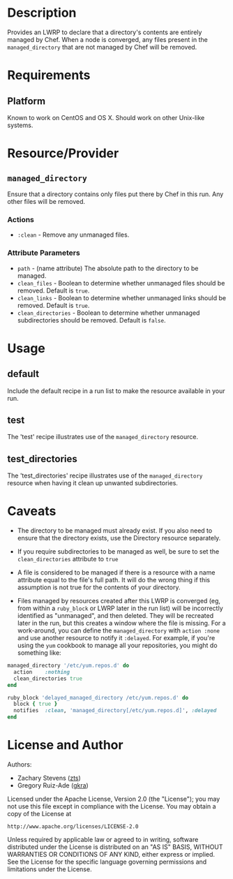 Description
===========

Provides an LWRP to declare that a directory's contents are entirely
managed by Chef.  When a node is converged, any files present in the
`managed_directory` that are not managed by Chef will be removed.


Requirements
============

Platform
--------

Known to work on CentOS and OS X.  Should work on other Unix-like
systems.


Resource/Provider
=================

`managed_directory`
---------------------------

Ensure that a directory contains only files put there by Chef in this
run.  Any other files will be removed.

### Actions

- `:clean` - Remove any unmanaged files.

### Attribute Parameters

- `path` - (name attribute) The absolute path to the directory to be managed.
- `clean_files` - Boolean to determine whether unmanaged files should be
  removed. Default is `true`.
- `clean_links` - Boolean to determine whether unmanaged links should be
  removed. Default is `true`.
- `clean_directories` - Boolean to determine whether unmanaged subdirectories
  should be removed. Default is `false`.


Usage
=====

default
-------

Include the default recipe in a run list to make the resource
available in your run.

test
----

The 'test' recipe illustrates use of the `managed_directory` resource.

test_directories
----------------

The 'test_directories' recipe illustrates use of the `managed_directory`
resource when having it clean up unwanted subdirectories.


Caveats
=======

 * The directory to be managed must already exist.  If you also need
   to ensure that the directory exists, use the Directory resource
   separately.

 * If you require subdirectories to be managed as well, be sure to set the
   `clean_directories` attribute to `true`

 * A file is considered to be managed if there is a resource with a
   name attribute equal to the file's full path.  It will do the wrong
   thing if this assumption is not true for the contents of your
   directory.

 * Files managed by resources created after this LWRP is converged
   (eg, from within a `ruby_block` or LWRP later in the run list) will
   be incorrectly identified as "unmanaged", and then deleted.  They
   will be recreated later in the run, but this creates a window where
   the file is missing. For a work-around, you can define the
   `managed_directory` with `action :none` and use another resource to notify
   it `:delayed`. For example, if you're using the `yum` cookbook to manage
   all your repositories, you might do something like:

```ruby
managed_directory '/etc/yum.repos.d' do
  action	:nothing
  clean_directories true
end

ruby_block 'delayed_managed_directory /etc/yum.repos.d' do
  block { true }
  notifies	:clean, 'managed_directory[/etc/yum.repos.d]', :delayed
end
```


License and Author
==================

Authors:

- Zachary Stevens ([zts](https://github.com/zts))
- Gregory Ruiz-Ade ([gkra](https://github.com/gkra))

Licensed under the Apache License, Version 2.0 (the "License");
you may not use this file except in compliance with the License.
You may obtain a copy of the License at

    http://www.apache.org/licenses/LICENSE-2.0

Unless required by applicable law or agreed to in writing, software
distributed under the License is distributed on an "AS IS" BASIS,
WITHOUT WARRANTIES OR CONDITIONS OF ANY KIND, either express or implied.
See the License for the specific language governing permissions and
limitations under the License.

